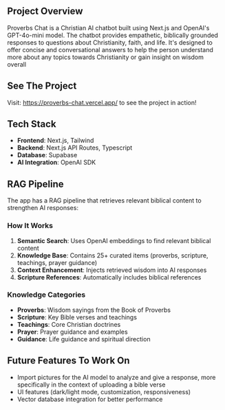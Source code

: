 ## Project Overview

Proverbs Chat is a Christian AI chatbot built using Next.js and OpenAI's GPT-4o-mini model. The chatbot provides empathetic, biblically grounded responses to questions about Christianity, faith, and life. It's designed to offer concise and conversational answers to help the person understand more about any topics towards Christianity or gain insight on wisdom overall

## See The Project

Visit: https://proverbs-chat.vercel.app/ to see the project in action!

## Tech Stack

- **Frontend**: Next.js, Tailwind
- **Backend**: Next.js API Routes, Typescript
- **Database**: Supabase
- **AI Integration**: OpenAI SDK

## RAG Pipeline

The app has a RAG pipeline that retrieves relevant biblical content to strengthen AI responses:

### How It Works
1. **Semantic Search**: Uses OpenAI embeddings to find relevant biblical content
2. **Knowledge Base**: Contains 25+ curated items (proverbs, scripture, teachings, prayer guidance)
3. **Context Enhancement**: Injects retrieved wisdom into AI responses
4. **Scripture References**: Automatically includes biblical references

### Knowledge Categories
- **Proverbs**: Wisdom sayings from the Book of Proverbs
- **Scripture**: Key Bible verses and teachings
- **Teachings**: Core Christian doctrines
- **Prayer**: Prayer guidance and examples
- **Guidance**: Life guidance and spiritual direction

## Future Features To Work On

- Import pictures for the AI model to analyze and give a response, more specifically in the context of uploading a bible verse
- UI features (dark/light mode, customization, responsiveness)
- Vector database integration for better performance
